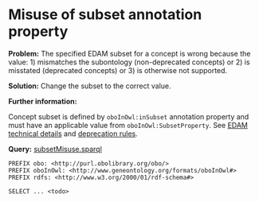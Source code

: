 # Misuse of subset annotation property

**Problem:** The specified EDAM subset for a concept is wrong because the value: 1) mismatches the subontology (non-deprecated concepts) or 2) is misstated (deprecated concepts) or 3) is otherwise not supported.

**Solution:** Change the subset to the correct value.

**Further information:**

Concept subset is defined by ```oboInOwl:inSubset``` annotation property and must have an applicable value from ```oboInOwl:SubsetProperty```. See [EDAM technical details](https://edamontologydocs.readthedocs.io/en/latest/developers_guide.html#mandatory-attributes) and [deprecation rules](https://edamontologydocs.readthedocs.io/en/latest/developers_guide.html#deprecating-concepts).


**Query:** [subsetMisuse.sparql](https://github.com/edamontology/edamverify/blob/master/queries/subsetMisuse.sparql)

```sparql
PREFIX obo: <http://purl.obolibrary.org/obo/>
PREFIX oboInOwl: <http://www.geneontology.org/formats/oboInOwl#>
PREFIX rdfs: <http://www.w3.org/2000/01/rdf-schema#>

SELECT ... <todo>
```
